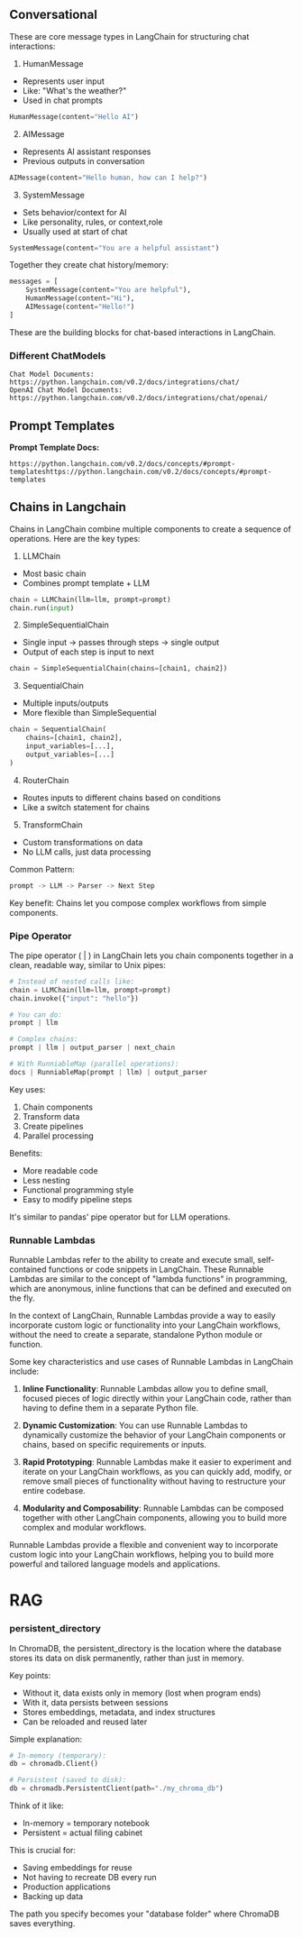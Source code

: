 ## Conversational 

These are core message types in LangChain for structuring chat interactions:

1. HumanMessage
- Represents user input
- Like: "What's the weather?"
- Used in chat prompts
```python
HumanMessage(content="Hello AI")
```

2. AIMessage  
- Represents AI assistant responses
- Previous outputs in conversation
```python
AIMessage(content="Hello human, how can I help?")
```

3. SystemMessage
- Sets behavior/context for AI
- Like personality, rules, or context,role
- Usually used at start of chat
```python 
SystemMessage(content="You are a helpful assistant")
```

Together they create chat history/memory:
```python
messages = [
    SystemMessage(content="You are helpful"),
    HumanMessage(content="Hi"),
    AIMessage(content="Hello!")
]
```

These are the building blocks for chat-based interactions in LangChain.


### Different ChatModels
```
Chat Model Documents: https://python.langchain.com/v0.2/docs/integrations/chat/
OpenAI Chat Model Documents: https://python.langchain.com/v0.2/docs/integrations/chat/openai/
```

## Prompt Templates

**Prompt Template Docs:**
```
https://python.langchain.com/v0.2/docs/concepts/#prompt-templateshttps://python.langchain.com/v0.2/docs/concepts/#prompt-templates
```
## Chains in Langchain

Chains in LangChain combine multiple components to create a sequence of operations. Here are the key types:

1. LLMChain
- Most basic chain
- Combines prompt template + LLM
```python
chain = LLMChain(llm=llm, prompt=prompt)
chain.run(input)
```

2. SimpleSequentialChain
- Single input -> passes through steps -> single output
- Output of each step is input to next
```python
chain = SimpleSequentialChain(chains=[chain1, chain2])
```

3. SequentialChain  
- Multiple inputs/outputs
- More flexible than SimpleSequential
```python
chain = SequentialChain(
    chains=[chain1, chain2],
    input_variables=[...],
    output_variables=[...]
)
```

4. RouterChain
- Routes inputs to different chains based on conditions
- Like a switch statement for chains

5. TransformChain
- Custom transformations on data
- No LLM calls, just data processing

Common Pattern:
```python
prompt -> LLM -> Parser -> Next Step
```

Key benefit: Chains let you compose complex workflows from simple components.

### Pipe Operator 
The pipe operator ( | ) in LangChain lets you chain components together in a clean, readable way, similar to Unix pipes:

```python
# Instead of nested calls like:
chain = LLMChain(llm=llm, prompt=prompt)
chain.invoke({"input": "hello"})

# You can do:
prompt | llm 

# Complex chains:
prompt | llm | output_parser | next_chain

# With RunniableMap (parallel operations):
docs | RunniableMap(prompt | llm) | output_parser
```

Key uses:
1. Chain components
2. Transform data
3. Create pipelines
4. Parallel processing

Benefits:
- More readable code
- Less nesting
- Functional programming style
- Easy to modify pipeline steps

It's similar to pandas' pipe operator but for LLM operations.

### Runnable Lambdas

Runnable Lambdas refer to the ability to create and execute small, self-contained functions or code snippets in LangChain. These Runnable Lambdas are similar to the concept of "lambda functions" in programming, which are anonymous, inline functions that can be defined and executed on the fly.

In the context of LangChain, Runnable Lambdas provide a way to easily incorporate custom logic or functionality into your LangChain workflows, without the need to create a separate, standalone Python module or function.

Some key characteristics and use cases of Runnable Lambdas in LangChain include:

1. **Inline Functionality**: Runnable Lambdas allow you to define small, focused pieces of logic directly within your LangChain code, rather than having to define them in a separate Python file.

2. **Dynamic Customization**: You can use Runnable Lambdas to dynamically customize the behavior of your LangChain components or chains, based on specific requirements or inputs.

3. **Rapid Prototyping**: Runnable Lambdas make it easier to experiment and iterate on your LangChain workflows, as you can quickly add, modify, or remove small pieces of functionality without having to restructure your entire codebase.

4. **Modularity and Composability**: Runnable Lambdas can be composed together with other LangChain components, allowing you to build more complex and modular workflows.

Runnable Lambdas provide a flexible and convenient way to incorporate custom logic into your LangChain workflows, helping you to build more powerful and tailored language models and applications.

# RAG



### **persistent_directory**


In ChromaDB, the persistent_directory is the location where the database stores its data on disk permanently, rather than just in memory.

Key points:
- Without it, data exists only in memory (lost when program ends)
- With it, data persists between sessions
- Stores embeddings, metadata, and index structures
- Can be reloaded and reused later

Simple explanation:
```python
# In-memory (temporary):
db = chromadb.Client()

# Persistent (saved to disk):
db = chromadb.PersistentClient(path="./my_chroma_db")
```

Think of it like:
- In-memory = temporary notebook
- Persistent = actual filing cabinet

This is crucial for:
- Saving embeddings for reuse
- Not having to recreate DB every run
- Production applications
- Backing up data

The path you specify becomes your "database folder" where ChromaDB saves everything.

